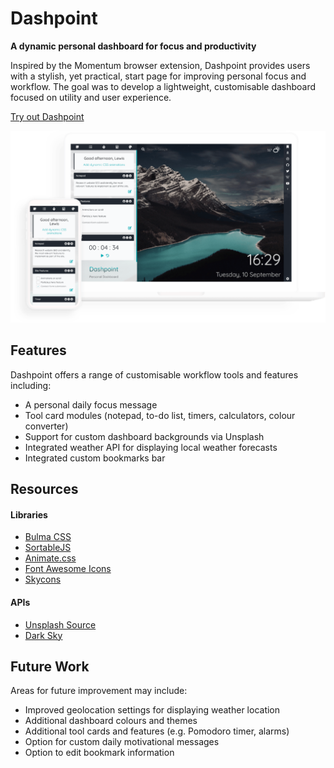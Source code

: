 # Dashpoint

**A dynamic personal dashboard for focus and productivity**

Inspired by the Momentum browser extension, Dashpoint provides users with a stylish, yet practical, start page for improving personal focus and workflow. The goal was to develop a lightweight, customisable dashboard focused on utility and user experience.

[Try out Dashpoint](https://lewtrn.github.io/dashpoint/ "lewtrn.github.io")

![Dashpoint](/images/screenshot.png)

## Features

Dashpoint offers a range of customisable workflow tools and features including:

- A personal daily focus message
- Tool card modules (notepad, to-do list, timers, calculators, colour converter)
- Support for custom dashboard backgrounds via Unsplash
- Integrated weather API for displaying local weather forecasts
- Integrated custom bookmarks bar

## Resources

#### Libraries

- [Bulma CSS](https://bulma.io "bulma.io")
- [SortableJS](https://github.com/SortableJS/Sortable "github.com/sortable")
- [Animate.css](https://daneden.github.io/animate.css/ "daneden.github.io")
- [Font Awesome Icons](https://fontawesome.com/ "fontawesome.com")
- [Skycons](https://darkskyapp.github.io/skycons/ "darkskyapp.github.io/skycons")

#### APIs

- [Unsplash Source](https://source.unsplash.com/ "unsplash.com")
- [Dark Sky](https://darksky.net/ "darksky.net")

## Future Work

Areas for future improvement may include:

- Improved geolocation settings for displaying weather location
- Additional dashboard colours and themes
- Additional tool cards and features (e.g. Pomodoro timer, alarms)
- Option for custom daily motivational messages
- Option to edit bookmark information
